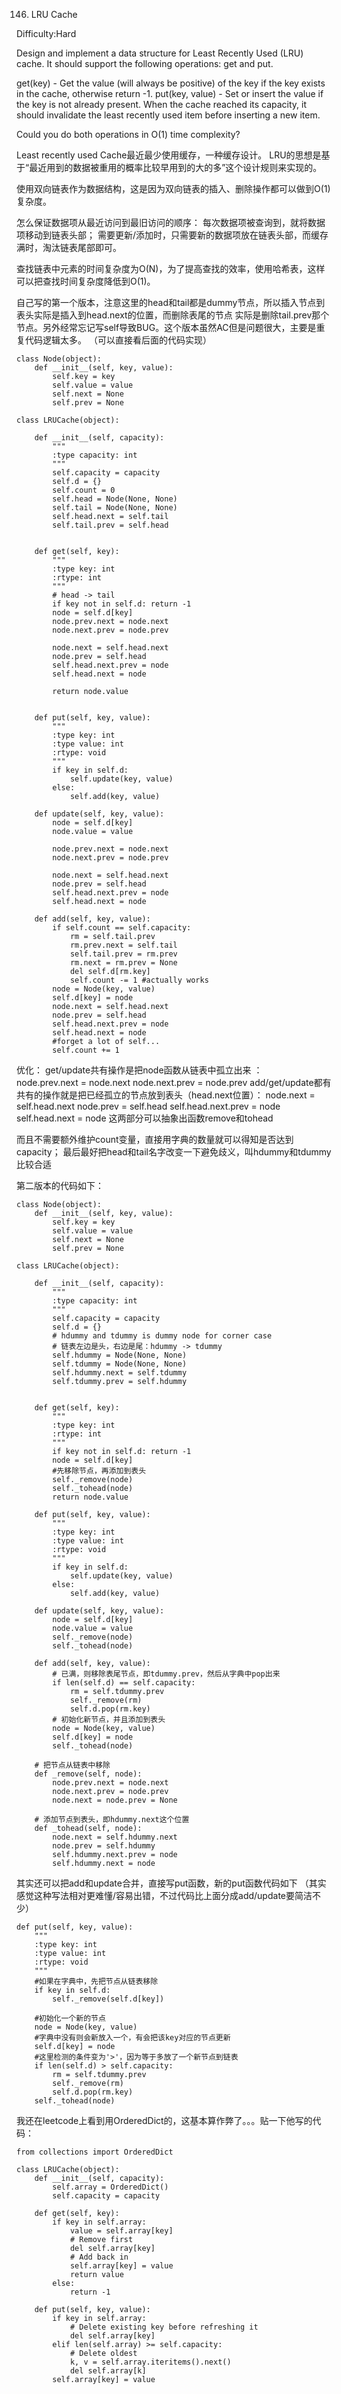 146. LRU Cache

Difficulty:Hard

Design and implement a data structure for Least Recently Used (LRU) cache. It should support the following operations: get and put.

get(key) - Get the value (will always be positive) of the key if the key exists in the cache, otherwise return -1.
put(key, value) - Set or insert the value if the key is not already present. When the cache reached its capacity, it should invalidate the least recently used item before inserting a new item.

Could you do both operations in O(1) time complexity?

Least recently used Cache最近最少使用缓存，一种缓存设计。
LRU的思想是基于“最近用到的数据被重用的概率比较早用到的大的多”这个设计规则来实现的。

使用双向链表作为数据结构，这是因为双向链表的插入、删除操作都可以做到O(1)复杂度。

怎么保证数据项从最近访问到最旧访问的顺序：
每次数据项被查询到，就将数据项移动到链表头部；
需要更新/添加时，只需要新的数据项放在链表头部，而缓存满时，淘汰链表尾部即可。


查找链表中元素的时间复杂度为O(N)，为了提高查找的效率，使用哈希表，这样可以把查找时间复杂度降低到O(1)。


自己写的第一个版本，注意这里的head和tail都是dummy节点，所以插入节点到表头实际是插入到head.next的位置，而删除表尾的节点
实际是删除tail.prev那个节点。另外经常忘记写self导致BUG。这个版本虽然AC但是问题很大，主要是重复代码逻辑太多。
（可以直接看后面的代码实现）

```
class Node(object):
    def __init__(self, key, value):
        self.key = key
        self.value = value
        self.next = None
        self.prev = None

class LRUCache(object):

    def __init__(self, capacity):
        """
        :type capacity: int
        """
        self.capacity = capacity
        self.d = {}
        self.count = 0
        self.head = Node(None, None)
        self.tail = Node(None, None)
        self.head.next = self.tail
        self.tail.prev = self.head


    def get(self, key):
        """
        :type key: int
        :rtype: int
        """
        # head -> tail
        if key not in self.d: return -1
        node = self.d[key]
        node.prev.next = node.next
        node.next.prev = node.prev

        node.next = self.head.next
        node.prev = self.head
        self.head.next.prev = node
        self.head.next = node

        return node.value


    def put(self, key, value):
        """
        :type key: int
        :type value: int
        :rtype: void
        """
        if key in self.d:
            self.update(key, value)
        else:
            self.add(key, value)

    def update(self, key, value):
        node = self.d[key]
        node.value = value

        node.prev.next = node.next
        node.next.prev = node.prev

        node.next = self.head.next
        node.prev = self.head
        self.head.next.prev = node
        self.head.next = node  

    def add(self, key, value):
        if self.count == self.capacity:
            rm = self.tail.prev
            rm.prev.next = self.tail
            self.tail.prev = rm.prev
            rm.next = rm.prev = None
            del self.d[rm.key]
            self.count -= 1 #actually works
        node = Node(key, value)
        self.d[key] = node
        node.next = self.head.next
        node.prev = self.head
        self.head.next.prev = node
        self.head.next = node
        #forget a lot of self...
        self.count += 1
```

优化：
get/update共有操作是把node函数从链表中孤立出来 ：       
node.prev.next = node.next
node.next.prev = node.prev
add/get/update都有共有的操作就是把已经孤立的节点放到表头（head.next位置）：
node.next = self.head.next
node.prev = self.head
self.head.next.prev = node
self.head.next = node
这两部分可以抽象出函数remove和tohead

而且不需要额外维护count变量，直接用字典的数量就可以得知是否达到capacity；
最后最好把head和tail名字改变一下避免歧义，叫hdummy和tdummy比较合适

第二版本的代码如下：
```
class Node(object):
    def __init__(self, key, value):
        self.key = key
        self.value = value
        self.next = None
        self.prev = None

class LRUCache(object):

    def __init__(self, capacity):
        """
        :type capacity: int
        """
        self.capacity = capacity
        self.d = {}
        # hdummy and tdummy is dummy node for corner case
        # 链表左边是头，右边是尾：hdummy -> tdummy
        self.hdummy = Node(None, None)
        self.tdummy = Node(None, None)
        self.hdummy.next = self.tdummy
        self.tdummy.prev = self.hdummy


    def get(self, key):
        """
        :type key: int
        :rtype: int
        """
        if key not in self.d: return -1
        node = self.d[key]
        #先移除节点，再添加到表头
        self._remove(node)   
        self._tohead(node)
        return node.value

    def put(self, key, value):
        """
        :type key: int
        :type value: int
        :rtype: void
        """
        if key in self.d:
            self.update(key, value)            
        else:
            self.add(key, value)

    def update(self, key, value):
        node = self.d[key]
        node.value = value    
        self._remove(node)   
        self._tohead(node)

    def add(self, key, value):
        # 已满，则移除表尾节点，即tdummy.prev，然后从字典中pop出来
        if len(self.d) == self.capacity:
            rm = self.tdummy.prev
            self._remove(rm)
            self.d.pop(rm.key)
        # 初始化新节点，并且添加到表头
        node = Node(key, value)
        self.d[key] = node
        self._tohead(node)

    # 把节点从链表中移除
    def _remove(self, node):
        node.prev.next = node.next
        node.next.prev = node.prev
        node.next = node.prev = None

    # 添加节点到表头，即hdummy.next这个位置
    def _tohead(self, node):
        node.next = self.hdummy.next
        node.prev = self.hdummy
        self.hdummy.next.prev = node
        self.hdummy.next = node
```

其实还可以把add和update合并，直接写put函数，新的put函数代码如下
（其实感觉这种写法相对更难懂/容易出错，不过代码比上面分成add/update要简洁不少）
```
def put(self, key, value):
    """
    :type key: int
    :type value: int
    :rtype: void
    """
    #如果在字典中，先把节点从链表移除
    if key in self.d:
        self._remove(self.d[key])

    #初始化一个新的节点
    node = Node(key, value)
    #字典中没有则会新放入一个，有会把该key对应的节点更新
    self.d[key] = node
    #这里检测的条件变为'>'，因为等于多放了一个新节点到链表
    if len(self.d) > self.capacity:
        rm = self.tdummy.prev
        self._remove(rm)
        self.d.pop(rm.key)
    self._tohead(node)
```

我还在leetcode上看到用OrderedDict的，这基本算作弊了。。。贴一下他写的代码：
```
from collections import OrderedDict

class LRUCache(object):
    def __init__(self, capacity):
        self.array = OrderedDict()
        self.capacity = capacity

    def get(self, key):
        if key in self.array:
            value = self.array[key]
            # Remove first
            del self.array[key]
            # Add back in
            self.array[key] = value
            return value
        else:
            return -1

    def put(self, key, value):
        if key in self.array:
            # Delete existing key before refreshing it
            del self.array[key]
        elif len(self.array) >= self.capacity:
            # Delete oldest
            k, v = self.array.iteritems().next()
            del self.array[k]
        self.array[key] = value
```
